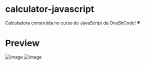 # calculator-javascript

Calculadora construída no curso de JavaScript da OneBitCode! 💗

# Preview

![image](https://user-images.githubusercontent.com/50672568/235539750-3ea91b2d-80f0-49fa-b2fb-2004391d7464.png)
![image](https://user-images.githubusercontent.com/50672568/235539775-3b2cd023-66eb-43c4-9c79-5ff7e9d41195.png)

